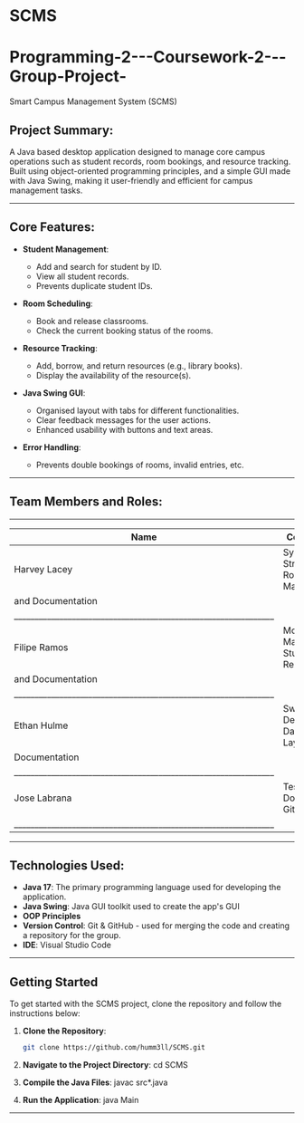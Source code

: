 # SCMS
# Programming-2---Coursework-2---Group-Project-
Smart Campus Management System (SCMS)

## Project Summary:

A Java based desktop application designed to manage core campus operations such as student records, room bookings, and resource tracking. Built using object-oriented programming principles, and a simple GUI made with Java Swing, making it user-friendly and efficient for campus management tasks.

---

## Core Features:

- **Student Management**:
    - Add and search for student by ID.
    - View all student records.
    - Prevents duplicate student IDs.

- **Room Scheduling**: 
    - Book and release classrooms.
    - Check the current booking status of the rooms.

- **Resource Tracking**: 
    - Add, borrow, and return resources (e.g., library books).
    - Display the availability of the resource(s).

- **Java Swing GUI**: 
    - Organised layout with tabs for different functionalities.
    - Clear feedback messages for the user actions.
    - Enhanced usability with buttons and text areas.

- **Error Handling**: 
    - Prevents double bookings of rooms, invalid entries, etc.

---

## Team Members and Roles: 

_________________________________________________________________
| Name           | Contributions                                |
|----------------|----------------------------------------------|
| Harvey Lacey   | System Structure, Room Logic, Main Setup,    |
|                                         and Documentation     |
|_______________________________________________________________|
| Filipe Ramos   | Models and Managers for Student & Resources, |
|                                      and Documentation        |
|_______________________________________________________________|
| Ethan Hulme    | Swing GUI Design, Dashboard Layout, and      |
|                                            Documentation      |
|_______________________________________________________________|
| Jose Labrana   | Testing, Documentation, Git Setup            |
|_______________________________________________________________|

---

## Technologies Used:

- **Java 17**: The primary programming language used for developing the application.
- **Java Swing**: Java GUI toolkit used to create the app's GUI
- **OOP Principles**
- **Version Control**: Git & GitHub - used for merging the code and creating a repository for the group.
- **IDE**: Visual Studio Code

---

## Getting Started
To get started with the SCMS project, clone the repository and follow the instructions below:

1. **Clone the Repository**:
   ```bash
   git clone https://github.com/humm3ll/SCMS.git

2. **Navigate to the Project Directory**:
cd SCMS

3. **Compile the Java Files**:
javac src*.java

4. **Run the Application**:
java Main

---
